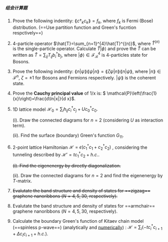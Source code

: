 ##### 组会计算题

1. Prove the following indentity: $\lang c\dagger_{k}c_{k}\rang=f_k$, where $f_k$ is Fermi (Bose) distribution. (==Use partition function and Green's fucntion respctively==)

2. 4-particle operator $\hat{T}=\sum_{n=1}^{4}\hat{T}^{(n)}$, where $\hat{T}^{(n)}$ is the single-particle operator. Calculate $\hat{T}|\phi\rangle$ and prove the $\hat{T}$ can be written as $\hat{T}=\sum_{ij}T_{ij}b^\dagger_ib_j,$ where $|\phi\rangle\in\mathcal{F_B}^4$ is 4-particles  state for Bosons.

3. Prove the following indentity: $\lang n|\psi\rang\lang \psi|n\rang=\lang \zeta\psi|n\rang\lang n|\psi\rang,$ where $| n\rang\in\mathcal{F}^n$, $\zeta=\pm1$ for Bosons and Fermions respectively. $|\psi\rang$ is the coherent state.

4. Prove the **Cauchy principal value** of 1/x is: $ \mathcal{P}\left(\frac{1}{x}\right)=\frac{d\ln|x|}{d x}$.

5. 1D lattice model $\mathcal{H}_0=\sum_{i}h_{ij} c^\dagger_ic_j+Uc^\dagger_0c_0.$

   (i). Draw the connected diagrams for $n=2$ (considering $U$ as interaction term).

   (ii). Find the surface (boundary) Green's function $G_{11}$. 

6. 2-point lattice Hamiltonian $\mathcal{H}=\epsilon\left(c^\dagger_1c_1+c^\dagger_2c_2\right)$ , considering the tunneling described by $\mathcal{H}'=tc^\dagger_1c_2+h.c.$. 

   ~~(i). Find the eigenenergy by directly diagonalization.~~

   (ii).  Draw the connected diagrams for $n=2$ and find the eigenenergy by $T$-matrix.

7. ~~Evalutate the band structure and density of states for ==zigzag== graphene nanoribbons ($N=4,5,30,$ respectively).~~

8. Evalutate the band structure and density of states for ==armchair== graphene nanoribbons ($N=4,5,30,$ respectively).

9. Calculate the boundary Green's function of Kitaev chain model (==spinless p-wave==) (analytically and <u>numerically</u>) : $\mathcal{H}=\sum_{i}\left(-tc^\dagger_ic_{i+1}+\Delta c_ic_{i+1}+h.c.\right)$.

